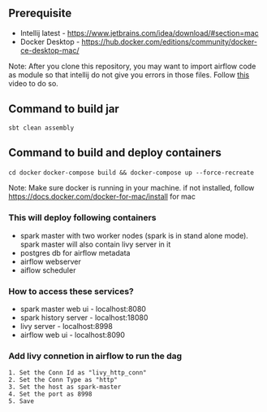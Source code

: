 ## Prerequisite
* Intellij latest - https://www.jetbrains.com/idea/download/#section=mac
* Docker Desktop - https://hub.docker.com/editions/community/docker-ce-desktop-mac/ 

Note: After you clone this repository, you may want to import airflow code as module so that intellij do not give you errors in those files. Follow [this](https://drive.google.com/a/thoughtworks.com/file/d/1VmFpmOVta7u0qqcMT2cnTm53RKS-9uuD/view?usp=sharing) video to do so.

## Command to build jar
`sbt clean assembly`

## Command to build and deploy containers
`cd docker`
`docker-compose build && docker-compose up --force-recreate`

Note: Make sure docker is running in your machine. if not installed, follow https://docs.docker.com/docker-for-mac/install for mac
### This will deploy following containers
* spark master with two worker nodes (spark is in stand alone mode). spark master will also contain livy server in it
* postgres db for airflow metadata
* airflow webserver
* aiflow scheduler

### How to access these services?
* spark master web ui - localhost:8080
* spark history server - localhost:18080
* livy server - localhost:8998
* airflow web ui - localhost:8090

### Add livy connetion in airflow to run the dag
    1. Set the Conn Id as "livy_http_conn"
    2. Set the Conn Type as "http"
    3. Set the host as spark-master
    4. Set the port as 8998
    5. Save
